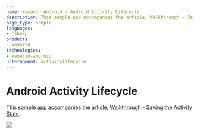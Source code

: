 ```yaml
---
name: Xamarin.Android - Android Activity Lifecycle
description: This sample app accompanies the article, Walkthrough - Saving the Activity State. ![](Screenshots/example-screenshot.png)
page_type: sample
languages:
- csharp
products:
- xamarin
technologies:
- xamarin-android
urlFragment: activitylifecycle
---
```

# Android Activity Lifecycle

This sample app accompanies the article, 
[Walkthrough - Saving the Activity State](http://developer.xamarin.com/guides/android/application_fundamentals/activity_lifecycle/saving_state_walkthrough).


[ ![](Screenshots/example-screenshot-sml.png)](Screenshots/example-screenshot.png)
